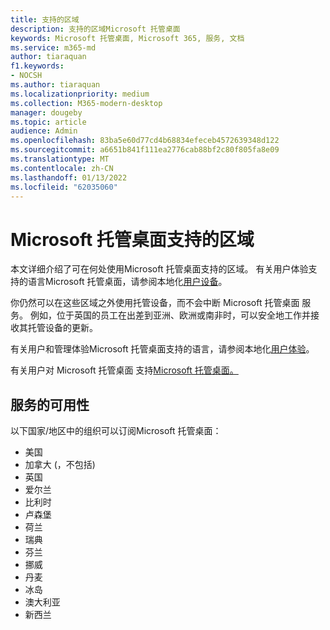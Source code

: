 ```yaml
---
title: 支持的区域
description: 支持的区域Microsoft 托管桌面
keywords: Microsoft 托管桌面, Microsoft 365, 服务, 文档
ms.service: m365-md
author: tiaraquan
f1.keywords:
- NOCSH
ms.author: tiaraquan
ms.localizationpriority: medium
ms.collection: M365-modern-desktop
manager: dougeby
ms.topic: article
audience: Admin
ms.openlocfilehash: 83ba5e60d77cd4b68834efeceb4572639348d122
ms.sourcegitcommit: a6651b841f111ea2776cab88bf2c80f805fa8e09
ms.translationtype: MT
ms.contentlocale: zh-CN
ms.lasthandoff: 01/13/2022
ms.locfileid: "62035060"
---
```

# <a name="microsoft-managed-desktop-supported-regions"></a>Microsoft 托管桌面支持的区域

本文详细介绍了可在何处使用Microsoft 托管桌面支持的区域。 有关用户体验支持的语言Microsoft 托管桌面，请参阅本地化[用户设备](../get-started/localization.md)。

你仍然可以在这些区域之外使用托管设备，而不会中断 Microsoft 托管桌面 服务。 例如，位于英国的员工在出差到亚洲、欧洲或南非时，可以安全地工作并接收其托管设备的更新。

有关用户和管理体验Microsoft 托管桌面支持的语言，请参阅本地化[用户体验](../get-started/localization.md)。

有关用户对 Microsoft 托管桌面 支持[Microsoft 托管桌面。](support.md)

## <a name="availability-of-the-service"></a>服务的可用性

以下国家/地区中的组织可以订阅Microsoft 托管桌面：

- 美国
- 加拿大 (，不包括) 
- 英国
- 爱尔兰
- 比利时
- 卢森堡
- 荷兰
- 瑞典
- 芬兰
- 挪威
- 丹麦
- 冰岛
- 澳大利亚
- 新西兰

